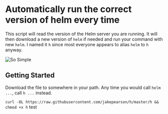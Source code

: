 # Automatically run the correct version of helm every time

This script will read the version of the Helm server you are running. It will then download a new version of `helm` if needed and run your command with new `helm`. I named it `h` since most everyone appears to alias `helm` to `h` anyway.

![So Simple](https://media.giphy.com/media/l4pTosVr0iHCJ11hm/giphy.gif)

## Getting Started

Download the file to somewhere in your path. Any time you would call `helm ...`, call `h ...` instead.

`curl -OL https://raw.githubusercontent.com/jakepearson/h/master/h && chmod +x h`
test 
